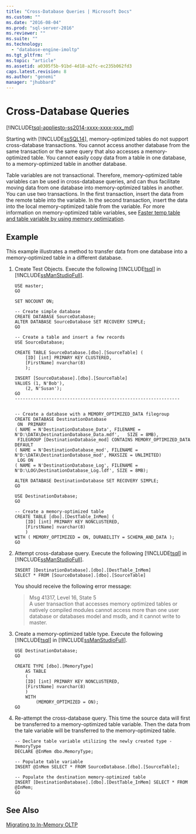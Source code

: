 ```yaml
---
title: "Cross-Database Queries | Microsoft Docs"
ms.custom: ""
ms.date: "2016-08-04"
ms.prod: "sql-server-2016"
ms.reviewer: ""
ms.suite: ""
ms.technology: 
  - "database-engine-imoltp"
ms.tgt_pltfrm: ""
ms.topic: "article"
ms.assetid: a0305f5b-91bd-4d18-a2fc-ec235b062fd3
caps.latest.revision: 8
ms.author: "genemi"
manager: "jhubbard"
---
```

# Cross-Database Queries
[!INCLUDE[tsql-appliesto-ss2014-xxxx-xxxx-xxx_md](../../integration-services/includes/tsql-appliesto-ss2014-xxxx-xxxx-xxx-md.md)]

  Starting with [!INCLUDE[ssSQL14](../../analysis-services/includes/sssql14-md.md)], memory-optimized tables do not support cross-database transactions. You cannot access another database from the same transaction or the same query that also accesses a memory-optimized table. You cannot easily copy data from a table in one database, to a memory-optimized table in another database.  
  
 Table variables are not transactional. Therefore, memory-optimized table variables can be used in cross-database queries, and can thus facilitate moving data from one database into memory-optimized tables in another. You can use two transactions. In the first transaction, insert the data from the remote table into the variable. In the second transaction, insert the data into the local memory-optimized table from the variable.  For more information on memory-optimized table variables, see [Faster temp table and table variable by using memory optimization](../../relational-databases/in-memory-oltp/faster-temp-table-and-table-variable-by-using-memory-optimization.md).
  
## Example
This example illustrates a method to transfer data from one database into a memory-optimized table in a different database.

1. Create Test Objects.  Execute the following [!INCLUDE[tsql](../../advanced-analytics/r-services/includes/tsql-md.md)] in [!INCLUDE[ssManStudioFull](../../advanced-analytics/r-services/includes/ssmanstudiofull-md.md)].  

    ```tsql
    USE master;
    GO
    
    SET NOCOUNT ON;
    
    -- Create simple database
    CREATE DATABASE SourceDatabase;
    ALTER DATABASE SourceDatabase SET RECOVERY SIMPLE;
    GO

    -- Create a table and insert a few records
    USE SourceDatabase;
    
    CREATE TABLE SourceDatabase.[dbo].[SourceTable] (
    	[ID] [int] PRIMARY KEY CLUSTERED,
    	[FirstName] nvarchar(8)
    	);
    
    INSERT [SourceDatabase].[dbo].[SourceTable]
    VALUES (1, N'Bob'),
    	(2, N'Susan');
    GO
    ---------------------------------------------------------------


    -- Create a database with a MEMORY_OPTIMIZED_DATA filegroup
    CREATE DATABASE DestinationDatabase
     ON  PRIMARY 
    ( NAME = N'DestinationDatabase_Data', FILENAME = N'D:\DATA\DestinationDatabase_Data.mdf',	SIZE = 8MB), 
     FILEGROUP [DestinationDatabase_mod] CONTAINS MEMORY_OPTIMIZED_DATA  DEFAULT
    ( NAME = N'DestinationDatabase_mod', FILENAME = N'D:\DATA\DestinationDatabase_mod', MAXSIZE = UNLIMITED)
     LOG ON 
    ( NAME = N'DestinationDatabase_Log', FILENAME = N'D:\LOG\DestinationDatabase_Log.ldf', SIZE = 8MB);
    
    ALTER DATABASE DestinationDatabase SET RECOVERY SIMPLE;
    GO
    
    USE DestinationDatabase;
    GO

    -- Create a memory-optimized table
    CREATE TABLE [dbo].[DestTable_InMem] (
    	[ID] [int] PRIMARY KEY NONCLUSTERED,
    	[FirstName] nvarchar(8)
    	)
    WITH ( MEMORY_OPTIMIZED = ON, DURABILITY = SCHEMA_AND_DATA );
    GO
    ```

2.  Attempt cross-database query. Execute the following [!INCLUDE[tsql](../../advanced-analytics/r-services/includes/tsql-md.md)] in [!INCLUDE[ssManStudioFull](../../advanced-analytics/r-services/includes/ssmanstudiofull-md.md)].
  
    ```tsql  
    INSERT [DestinationDatabase].[dbo].[DestTable_InMem]
    SELECT * FROM [SourceDatabase].[dbo].[SourceTable]
    ```  

    You should receive the following error message:
    > Msg 41317, Level 16, State 5  
    > A user transaction that accesses memory optimized tables or natively compiled modules cannot access more than one user database or databases model and msdb, and it cannot write to master.

3.  Create a memory-optimized table type.  Execute the following [!INCLUDE[tsql](../../advanced-analytics/r-services/includes/tsql-md.md)] in [!INCLUDE[ssManStudioFull](../../advanced-analytics/r-services/includes/ssmanstudiofull-md.md)].

    ```tsql
    USE DestinationDatabase;
    GO
    
    CREATE TYPE [dbo].[MemoryType]  
        AS TABLE  
        (  
    	[ID] [int] PRIMARY KEY NONCLUSTERED,
    	[FirstName] nvarchar(8)
        )  
        WITH  
            (MEMORY_OPTIMIZED = ON);  
    GO
    ```

4.  Re-attempt the cross-database query.  This time the source data will first be transferred to a memory-optimized table variable.  Then the data from the tale variable will be transferred to the memory-optimized table.
    ```tsql
    -- Declare table variable utilizing the newly created type - MemoryType
    DECLARE @InMem dbo.MemoryType;
    
    -- Populate table variable
    INSERT @InMem SELECT * FROM SourceDatabase.[dbo].[SourceTable];
    
    -- Populate the destination memory-optimized table
    INSERT [DestinationDatabase].[dbo].[DestTable_InMem] SELECT * FROM @InMem;
    GO 
    ```
   
## See Also  
 [Migrating to In-Memory OLTP](../../relational-databases/in-memory-oltp/migrating-to-in-memory-oltp.md)  
  
  